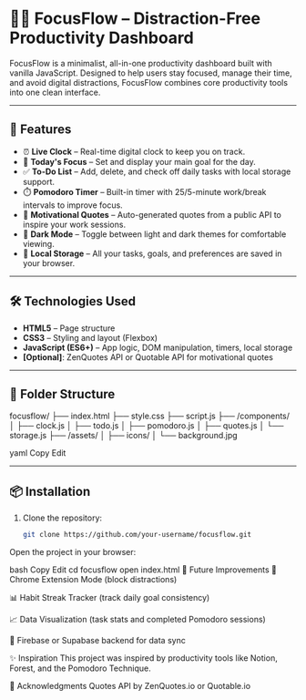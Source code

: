 # 🧘‍♂️ FocusFlow – Distraction-Free Productivity Dashboard

FocusFlow is a minimalist, all-in-one productivity dashboard built with vanilla JavaScript. Designed to help users stay focused, manage their time, and avoid digital distractions, FocusFlow combines core productivity tools into one clean interface.

---

## 🚀 Features

- ⏰ **Live Clock** – Real-time digital clock to keep you on track.
- 🎯 **Today's Focus** – Set and display your main goal for the day.
- ✅ **To-Do List** – Add, delete, and check off daily tasks with local storage support.
- ⏱️ **Pomodoro Timer** – Built-in timer with 25/5-minute work/break intervals to improve focus.
- 💬 **Motivational Quotes** – Auto-generated quotes from a public API to inspire your work sessions.
- 🌙 **Dark Mode** – Toggle between light and dark themes for comfortable viewing.
- 💾 **Local Storage** – All your tasks, goals, and preferences are saved in your browser.

---


## 🛠️ Technologies Used

- **HTML5** – Page structure
- **CSS3** – Styling and layout (Flexbox)
- **JavaScript (ES6+)** – App logic, DOM manipulation, timers, local storage
- **[Optional]**: ZenQuotes API or Quotable API for motivational quotes

---

## 📁 Folder Structure

focusflow/
├── index.html
├── style.css
├── script.js
├── /components/
│ ├── clock.js
│ ├── todo.js
│ ├── pomodoro.js
│ ├── quotes.js
│ └── storage.js
├── /assets/
│ ├── icons/
│ └── background.jpg

yaml
Copy
Edit

---

## 📦 Installation

1. Clone the repository:
   ```bash
   git clone https://github.com/your-username/focusflow.git
Open the project in your browser:

bash
Copy
Edit
cd focusflow
open index.html
📌 Future Improvements
🔐 Chrome Extension Mode (block distractions)

📊 Habit Streak Tracker (track daily goal consistency)

📈 Data Visualization (task stats and completed Pomodoro sessions)

🔗 Firebase or Supabase backend for data sync

✨ Inspiration
This project was inspired by productivity tools like Notion, Forest, and the Pomodoro Technique.

🙌 Acknowledgments
Quotes API by ZenQuotes.io or Quotable.io

